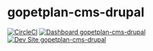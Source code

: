 # gopetplan-cms-drupal

[![CircleCI](https://circleci.com/gh/jacintocapote/gopetplan-cms-drupal.svg?style=shield)](https://circleci.com/gh/jacintocapote/gopetplan-cms-drupal)
[![Dashboard gopetplan-cms-drupal](https://img.shields.io/badge/dashboard-gopetplan_cms_drupal-yellow.svg)](https://dashboard.pantheon.io/sites/a8a57753-d33b-4729-8ef0-ee446bf3d7b6#dev/code)
[![Dev Site gopetplan-cms-drupal](https://img.shields.io/badge/site-gopetplan_cms_drupal-blue.svg)](http://dev-gopetplan-cms-drupal.pantheonsite.io/)